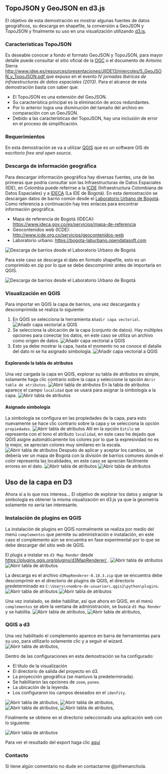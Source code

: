 ## TopoJSON y GeoJSON en d3.js

El objetivo de esta demostración es mostrar algunas fuentes de datos geográficos, su descarga en shapefile, la conversión a GeoJSON y TopoJSON y finalmente su uso en una visualización utilizando [d3.js](https://d3js.org/).

### Características TopoJSON
Es deseable conocer a fondo el formato GeoJSON y TopoJSON, para mayor detalle puede consultar el sitio oficial de la [OGC](http://www.opengeospatial.org/) o el documento de Antonio Sierra [ http://www.idee.es/resources/presentaciones/JIIDE13/miercoles/5_GeoJSON_y_TopoJSON.pdf ](http://www.idee.es/resources/presentaciones/JIIDE13/miercoles/5_GeoJSON_y_TopoJSON.pdf) que expuso en el evento _IV jornadas Ibéricas de infraestructuras de datos espaciales (2013)_. Para el alcance de esta demostración basta con saber que:
- El TopoJSON es una extensión del GeoJSON.
- Su característica principal es la eliminación de arcos redundantes.
- Por lo anterior logra una disminución del tamaño del archivo en comparación con un GeoJSON.
- Debido a las características del TopoJSON, hay una inclusión de error en el proceso de simplificación.

### Requerimientos
En esta demostración se va a utilizar [QGIS](https://www.qgis.org/) que es un software GIS de escritorio _free and open source_.

### Descarga de información geográfica
Para descargar información geográfica hay diversas fuentes, una de las primeras que podría consultar son las Infraestructuras de Datos Espaciales (IDE), en Colombia puede referirse a la [ICDE](http://www.icde.org.co/) (Infraestructura Colombiana de Datos Espaciales) y a [IDECA](https://www.ideca.gov.co/) (La IDE de Bogotá). En esta demostración se descargan datos de barrio común desde el [Laboratorio Urbano de Bogotá](https://bogota-laburbano.opendatasoft.com). Como referencia a continuación hay tres enlaces para encontrar información geográfica.
- Mapa de referencia de Bogotá (IDECA): https://www.ideca.gov.co/es/servicios/mapa-de-referencia
- Geocontenidos web (ICDE): http://www.icde.org.co/servicios/geocontenidos-web
- Laboratorio urbano: https://bogota-laburbano.opendatasoft.com

![Descarga de barrios desde el Laboratorio Urbano de Bogotá](assets\img\labUrbano3.png)

Para este caso se descarga el dato en formato shapefile, esto es un comprimido en zip por lo que se debe descomprimir antes de importarla en QGIS.

![Descarga de barrios desde el Laboratorio Urbano de Bogotá](assets\img\labUrbano4.png)

### Visualización en QGIS
Para importar en QGIS la capa de barrios, una vez descargarda y descomprimida se realiza lo siguiente:
1. En QGIS se selecciona la herramienta `Añadir capa vectorial`.
![Añadir capa vectorial a QGIS](assets\img\import_qgis.png)
2. Se selecciona la ubicación de la capa (conjunto de datos). Hay múltiples opciones para conectar los datos, en este caso se utiliza un archivo como origen de datos.
![Añadir capa vectorial a QGIS](assets\img\import_qgis2.png)
3. Esto ya debe mostrar la capa, hasta el momento no se conoce el datalle del dato ni se ha asignado simbología.
![Añadir capa vectorial a QGIS](assets\img\import_qgis3.png)

#### Explorando la tabla de atributos
Una vez cargada la capa en QGIS, explorar su tabla de atributos es simple, solamente haga clic contrario sobre la capa y seleccione la opción `Abrir tabla de atributos`.
![Abrir tabla de atributos](assets\img\import_qgis4.png)
En la tabla de atributos aparece el campo `localidad` que se usará para asignar la simbología a la capa.
![Abrir tabla de atributos](assets\img\qgis_table_attributes.png)

#### Asignado simbología
La simbología se configura en las propiedades de la capa, para esto nuevamente se hace clic contrario sobre la capa y se selecciona la opción `propiedades`.
![Abrir tabla de atributos](assets\img\import_qgis5.png)
Allí en la opción `Estilo` se representa con el tono el atributo `localidad`, en este caso he dejado que QGIS asigne automáticamente los colores por lo que la expresividad no es la mejor, se aprecian colores muy similares en la escala.
![Abrir tabla de atributos](assets\img\import_qgis6.png)
Después de aplicar y aceptar los cambios, se debería ver un mapa de Bogotá con la división de barrios comunes donde el color representa las localidades, en este caso se aprecian fácilmente errores en el dato.
![Abrir tabla de atributos](assets\img\import_qgis7.png)
![Abrir tabla de atributos](assets\img\import_qgis8.png)

## Uso de la capa en D3
Ahora sí a lo que nos interesa...
El objetivo de explorar los datos y asignar la simbología es obtener la misma visualización en d3.js ya que la geometría solamente no sería tan interesante.

### Instalación de plugins en QGIS
La instalación de plugins en QGIS normalmente se realiza por medio del menú `complementos` que permite su administración e instalación, en este caso el complemento aún se encuentra en fase experimental por lo que se debe descargar del sitio web de QGIS.

El plugis a instalar es `d3 Map Render` desde [ https://plugins.qgis.org/plugins/d3MapRenderer/ ](https://plugins.qgis.org/plugins/d3MapRenderer/).
![Abrir tabla de atributos](assets\img\img1.png)
![Abrir tabla de atributos](assets\img\img2.png)

La descarga es el archivo `d3MapRenderer-0.10.3.zip` que se encuentra debe descomprimir en el directorio de plugins de QGIS, el directorio predeterminado es `C:\Users\<nombre-de-usuario>\.qgis2\python\plugins`.
![Abrir tabla de atributos](assets\img\d3MapRender.png)
![Abrir tabla de atributos](assets\img\d3MapRender2.png)

Una vez instalado, se debe habilitar, así que ahora en QGIS, en el menú `complementos` se abre la ventana de administración, se busca `d3 Map Render` y se habilita.
![Abrir tabla de atributos](assets\img\qgis_complementos2.png), 
![Abrir tabla de atributos](assets\img\qgis_complementos3.png),

### QGIS a d3
Una vez habilitado el complemento aparece en barra de herramientas para su uso, para utilizarlo solamente clic y a seguir el wizard.
![Abrir tabla de atributos](assets\img\qgis_d3MapRender2.png),

Dentro de las configuraciones en esta demostración se ha configurado:
- El título de la visualización
- El directorio de salida del proyecto en d3.
- La proyección geográfica (se mantuvo la predeterminada).
- Se habilitaron las opciones de `zoom`, `paneo`.
- La ubicación de la leyenda.
- Los configuraron los campos deseados en el `idenfity`.

![Abrir tabla de atributos](assets\img\qgis_d3MapRender3.png),
![Abrir tabla de atributos](assets\img\qgis_d3MapRender4.png),
![Abrir tabla de atributos](assets\img\qgis_d3MapRender5.png),
![Abrir tabla de atributos](assets\img\qgis_d3MapRender6.png),

Finalmente se obtiene en el directorio seleccionado una aplicación web con lo siguiente:

![Abrir tabla de atributos](assets\img\exportD3.png)

Para ver el resultado del export haga clic [aquí](/GeoJSON/)

### Contacto

Si tiene algún comentario no dude en contactarme @jofremanchola.
